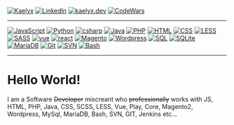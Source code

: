 [![Kaelyx][logo]][logo-url]
[![LinkedIn][linkedin-shield]][linkedin-url]
[![kaelyx.dev][portfolio-shield]][portfolio-url]
[![CodeWars][codewars-shield]][codewars-url]

---

[![JavaScript][js]][portfolio-url]
[![Python][python]][portfolio-url]
[![csharp][csharp]][portfolio-url]
[![Java][java]][portfolio-url]
[![PHP][php]][portfolio-url]
[![HTML][html]][portfolio-url]
[![CSS][css]][portfolio-url]
[![LESS][less]][portfolio-url]
[![SASS][scss]][portfolio-url]
[![vue][vue]][portfolio-url]
[![react][react]][portfolio-url]
[![Magento][magento]][portfolio-url]
[![Wordpress][wordpress]][portfolio-url]
[![SQL][sql]][portfolio-url]
[![SQLite][sqlite]][portfolio-url]
[![MariaDB][maria]][portfolio-url]
[![Git][git]][portfolio-url]
[![SVN][svn]][portfolio-url]
[![Bash][bash]][portfolio-url]

---
# Hello World!

I am a Software ~~Developer~~ miscreant who ~~professionally~~ works with JS, HTML, PHP, Java, CSS, SCSS, LESS, Vue, Play, Core, Magento2, Wordpress, MySql, MariaDB, Bash, SVN, GIT, Jenkins etc... 

[logo]: https://github.com/user-attachments/assets/76c67908-bd6c-403a-bc0f-478ff31db404
[logo-url]: https://kaelyx.dev
[portfolio-shield]: https://img.shields.io/badge/-Portfolio-black.svg?style=for-the-badge&colorB=d6a6f5
[portfolio-url]: https://kaelyx.dev
[linkedin-shield]: https://img.shields.io/badge/-LinkedIn-black.svg?style=for-the-badge&logo=linkedin&colorB=d6a6f5
[linkedin-url]: https://linkedin.com/in/kaelyx
[codewars-shield]: https://img.shields.io/badge/-Code%20Wars-black.svg?style=for-the-badge&logo=codewars&colorB=d6a6f5
[codewars-url]: https://www.codewars.com/users/kaelyx

[js]: https://img.shields.io/badge/-JavaScript-black.svg?style=for-the-badge&logo=javascript&colorB=6a33a3
[python]: https://img.shields.io/badge/-Python-black.svg?style=for-the-badge&logo=python&colorB=6a33a3
[java]: https://img.shields.io/badge/-Java-black.svg?style=for-the-badge&logo=java&colorB=6a33a3
[csharp]: https://img.shields.io/badge/-CSharp-black.svg?style=for-the-badge&logo=csharp&colorB=6a33a3
[html]: https://img.shields.io/badge/-HTML-black.svg?style=for-the-badge&logo=html&colorB=6a33a3
[php]: https://img.shields.io/badge/-PHP-black.svg?style=for-the-badge&logo=php&colorB=6a33a3
[css]: https://img.shields.io/badge/-CSS-black.svg?style=for-the-badge&logo=css&colorB=6a33a3

[less]: https://img.shields.io/badge/-LESS-black.svg?style=for-the-badge&logo=less&colorB=6a33a3
[scss]: https://img.shields.io/badge/-SASS-black.svg?style=for-the-badge&logo=css&colorB=6a33a3
[vue]: https://img.shields.io/badge/-Vue-black.svg?style=for-the-badge&logo=vue&colorB=6a33a3
[react]: https://img.shields.io/badge/-React-black.svg?style=for-the-badge&logo=react&colorB=6a33a3
[magento]: https://img.shields.io/badge/-Magento-black.svg?style=for-the-badge&logo=magento&colorB=6a33a3
[wordpress]: https://img.shields.io/badge/-Wordpress-black.svg?style=for-the-badge&logo=wordpress&colorB=6a33a3

[sql]: https://img.shields.io/badge/-SQL-black.svg?style=for-the-badge&logo=sql&colorB=6a33a3
[maria]: https://img.shields.io/badge/-MariaDB-black.svg?style=for-the-badge&logo=mariadb&colorB=6a33a3
[sqlite]:https://img.shields.io/badge/-SQLite-black.svg?style=for-the-badge&logo=sqlite&colorB=6a33a3

[bash]: https://img.shields.io/badge/-Bash-black.svg?style=for-the-badge&logo=bash&colorB=6a33a3
[svn]: https://img.shields.io/badge/-SVN-black.svg?style=for-the-badge&logo=subversion&colorB=6a33a3
[git]: https://img.shields.io/badge/-Git-black.svg?style=for-the-badge&logo=git&colorB=6a33a3
